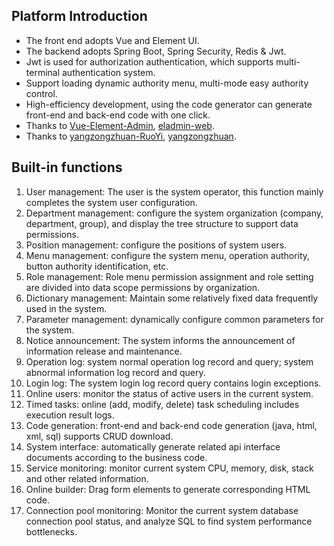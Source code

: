## Platform Introduction

* The front end adopts Vue and Element UI.
* The backend adopts Spring Boot, Spring Security, Redis & Jwt.
* Jwt is used for authorization authentication, which supports multi-terminal authentication system.
* Support loading dynamic authority menu, multi-mode easy authority control.
* High-efficiency development, using the code generator can generate front-end and back-end code with one click.
* Thanks to [Vue-Element-Admin](https://github.com/PanJiaChen/vue-element-admin), [eladmin-web](https://gitee.com/elunez/eladmin-web?_from=gitee_search ).
* Thanks to [yangzongzhuan-RuoYi](https://github.com/yangzongzhuan/RuoYi), [yangzongzhuan](https://github.com/yangzongzhuan/RuoYi ).


## Built-in functions

1. User management: The user is the system operator, this function mainly completes the system user configuration.
2. Department management: configure the system organization (company, department, group), and display the tree structure to support data permissions.
3. Position management: configure the positions of system users.
4. Menu management: configure the system menu, operation authority, button authority identification, etc.
5. Role management: Role menu permission assignment and role setting are divided into data scope permissions by organization.
6. Dictionary management: Maintain some relatively fixed data frequently used in the system.
7. Parameter management: dynamically configure common parameters for the system.
8. Notice announcement: The system informs the announcement of information release and maintenance.
9. Operation log: system normal operation log record and query; system abnormal information log record and query.
10. Login log: The system login log record query contains login exceptions.
11. Online users: monitor the status of active users in the current system.
12. Timed tasks: online (add, modify, delete) task scheduling includes execution result logs.
13. Code generation: front-end and back-end code generation (java, html, xml, sql) supports CRUD download.
14. System interface: automatically generate related api interface documents according to the business code.
15. Service monitoring: monitor current system CPU, memory, disk, stack and other related information.
16. Online builder: Drag form elements to generate corresponding HTML code.
17. Connection pool monitoring: Monitor the current system database connection pool status, and analyze SQL to find system performance bottlenecks.
